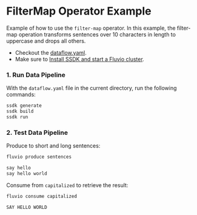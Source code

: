 # FilterMap Operator Example

Example of how to use the `filter-map` operator. In this example, the filter-map operation transforms sentences over 10 characters in length to uppercase and drops all others.

* Checkout the [dataflow.yaml](./dataflow.yaml).
* Make sure to [Install SSDK and start a Fluvio cluster].

### 1. Run Data Pipeline

With the `dataflow.yaml` file in the current directory, run the following commands:

```bash
ssdk generate
ssdk build
ssdk run
```

### 2. Test Data Pipeline

Produce to short and long sentences:

```bash
fluvio produce sentences
```

```bash
say hello
say hello world
```

Consume from `capitalized` to retrieve the result:

```bash
fluvio consume capitalized
```

```bash
SAY HELLO WORLD
```

[Install SSDK and start a Fluvio cluster]: /README.MD#prerequisites
